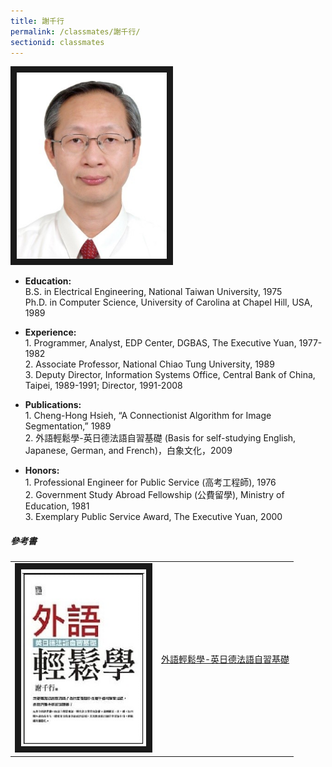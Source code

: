 ```yaml
---
title: 謝千行
permalink: /classmates/謝千行/
sectionid: classmates
---
```

<img src="/img/Hsieh.jpg"
alt="Photo of Dr. Cheng-Hong Hsieh" width="240" border="10" />

- **Education:**  
   B.S. in Electrical Engineering, National Taiwan University, 1975  
   Ph.D. in Computer Science, University of Carolina at Chapel Hill, USA, 1989  

- **Experience:**  
1\. Programmer, Analyst, EDP Center, DGBAS, The Executive Yuan, 1977-1982  
2\. Associate Professor, National Chiao Tung University, 1989  
3\. Deputy Director, Information Systems Office, Central Bank of China,   Taipei, 1989-1991; Director, 1991-2008  

- **Publications:**  
1\. Cheng-Hong Hsieh, “A Connectionist Algorithm for Image Segmentation,” 1989  
2\. 外語輕鬆學-英日德法語自習基礎 (Basis for self-studying English, Japanese, German, and French)，白象文化，2009  

- **Honors:**  
1\. Professional Engineer for Public Service (高考工程師), 1976  
2\. Government Study Abroad Fellowship (公費留學), Ministry of Education, 1981  
3\. Exemplary Public Service Award, The Executive Yuan, 2000  

##### 參考書

<table style="width: 600px">
  <tr>
   <td>
   <img src="/img/外語輕鬆學-英日德法語自習基礎.jpg"
        alt="Photo of 外語輕鬆學-英日德法語自習基礎"
        width="200" border="10" />
   </td>
   <td class="photo-text">
     <a href="https://www.books.com.tw/products/0010446109">外語輕鬆學-英日德法語自習基礎</a>
   </td>
  </tr>
</table>
